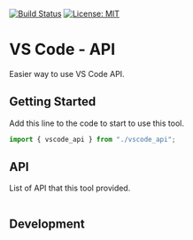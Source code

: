 [![Build Status](https://travis-ci.com/jcs090218/vscode_api.svg?branch=master)](https://travis-ci.com/jcs090218/vscode_api)
[![License: MIT](https://img.shields.io/badge/License-MIT-yellow.svg)](https://opensource.org/licenses/MIT)


# VS Code - API

Easier way to use VS Code API.


## Getting Started
Add this line to the code to start to use this tool.
```ts
import { vscode_api } from "./vscode_api";
```


## API
List of API that this tool provided.
```ts

```

## Development

